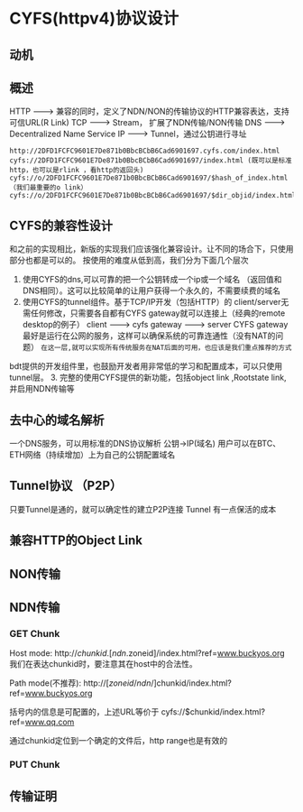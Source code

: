 # CYFS(httpv4)协议设计

## 动机


## 概述
HTTP ---> 兼容的同时，定义了NDN/NON的传输协议的HTTP兼容表达，支持可信URL(R Link) 
TCP ---> Stream， 扩展了NDN传输/NON传输
DNS ---> Decentralized Name Service
IP  ---> Tunnel，通过公钥进行寻址

``` 下面2个是等价的
http://2DFD1FCFC9601E7De871b0BbcBCbB6Cad6901697.cyfs.com/index.html
cyfs://2DFD1FCFC9601E7De871b0BbcBCbB6Cad6901697/index.html (既可以是标准http，也可以是rlink ，看http的返回头)
cyfs://o/2DFD1FCFC9601E7De871b0BbcBCbB6Cad6901697/$hash_of_index.html （我们最重要的o link）
cyfs://o/2DFD1FCFC9601E7De871b0BbcBCbB6Cad6901697/$dir_objid/index.html_hash
```
## CYFS的兼容性设计
和之前的实现相比，新版的实现我们应该强化兼容设计。让不同的场合下，只使用部分也都是可以的。
按使用的难度从低到高，我们分为下面几个层次
1. 使用CYFS的dns,可以可靠的把一个公钥转成一个ip或一个域名 （返回值和DNS相同）。这可以比较简单的让用户获得一个永久的，不需要续费的域名
2. 使用CYFS的tunnel组件。基于TCP/IP开发（包括HTTP）的 client/server无需任何修改，只需要各自都有CYFS gateway就可以连接上（经典的remote desktop的例子）
client  ---> cyfs gateway ---> server
CYFS gateway最好是运行在公网的服务，这样可以确保系统的可靠连通性（没有NAT的问题）
`在这一层,就可以实现所有传统服务在NAT后面的可用，也应该是我们重点推荐的方式`

bdt提供的开发组件里，也鼓励开发者用非常低的学习和配置成本，可以只使用tunnel层。
3. 完整的使用CYFS提供的新功能，包括object link ,Rootstate link, 并启用NDN传输等


## 去中心的域名解析
一个DNS服务，可以用标准的DNS协议解析 公钥->IP(域名)
用户可以在BTC、ETH网络（持续增加）上为自己的公钥配置域名



## Tunnel协议 （P2P）
只要Tunnel是通的，就可以确定性的建立P2P连接
Tunnel 有一点保活的成本


## 兼容HTTP的Object Link 

## NON传输

## NDN传输



### GET Chunk 

Host mode:
http://$chunkid.[ndn.$zoneid]/index.html?ref=www.buckyos.org
我们在表达chunkid时，要注意其在host中的合法性。

Path mode(不推荐):
http://[$zoneid/ndn/]$chunkid/index.html?ref=www.buckyos.org

括号内的信息是可配置的，上述URL等价于
cyfs://$chunkid/index.html?ref=www.qq.com

通过chunkid定位到一个确定的文件后，http range也是有效的


### PUT Chunk

## 传输证明


